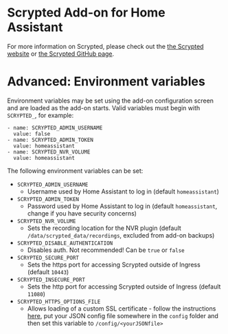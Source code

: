 # Scrypted Add-on for Home Assistant

For more information on Scrypted, please check out the [the Scrypted website](https://scrypted.app) or [the Scrypted GitHub page](https://github.com/koush/scrypted).

# Advanced: Environment variables
Environment variables may be set using the add-on configuration screen and are loaded as the add-on starts. Valid variables must begin with `SCRYPTED_`, for example:

```
- name: SCRYPTED_ADMIN_USERNAME
  value: false
- name: SCRYPTED_ADMIN_TOKEN
  value: homeassistant
- name: SCRYPTED_NVR_VOLUME
  value: homeassistant
```

The following environment variables can be set:
* `SCRYPTED_ADMIN_USERNAME`
  * Username used by Home Assistant to log in (default `homeassistant`)
* `SCRYPTED_ADMIN_TOKEN`
  * Password used by Home Assistant to log in (default `homeassistant`, change if you have security concerns)
* `SCRYPTED_NVR_VOLUME`
  * Sets the recording location for the NVR plugin (default `/data/scrypted_data/recordings`, excluded from add-on backups)
* `SCRYPTED_DISABLE_AUTHENTICATION`
  * Disables auth. Not recommended! Can be `true` or `false`
* `SCRYPTED_SECURE_PORT`
  * Sets the https port for accessing Scrypted outside of Ingress (default `10443`)
* `SCRYPTED_INSECURE_PORT`
  * Sets the http port for accessing Scrypted outside of Ingress (default `11080`)
* `SCRYPTED_HTTPS_OPTIONS_FILE`
  * Allows loading of a custom SSL certificate - follow the instructions [here](https://github.com/koush/scrypted/wiki/Custom-SSL-Certificate), put your JSON config file somewhere in the `config` folder and then set this variable to `/config/<yourJSONfile>`